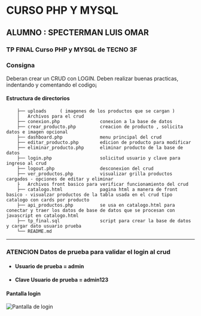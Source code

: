 #  CURSO PHP Y MYSQL
## ALUMNO : SPECTERMAN LUIS OMAR

### TP FINAL Curso PHP y MYSQL de TECNO 3F 

### Consigna
Deberan crear un CRUD con LOGIN.
Deben realizar buenas practicas, indentando y comentando el
codigo¡

#### Estructura de directorios
``` tree
    ├── uploads     ( imagenes de los productos que se cargan )
    │   Archivos para el crud   
    ├── conexion.php               conexion a la base de datos
    ├── crear_producto.php         creacion de producto , solicita datos e imagen opcional
    ├── dashboard.php              menu principal del crud
    ├── editar_producto.php        edicion de producto para modificar 
    ├── eliminar_producto.php      eliminar producto de la base de datos 
    ├── login.php                  solicitud usuario y clave para ingreso al crud
    ├── logout.php                 desconexion del crud
    ├── ver_productos.php          visualizar grilla productos cargados - opciones de editar y eliminar  
    ├   Archivos front basico para verificar funcionamiento del crud
    ├── catalogo.html              pagina html a manera de front basico - visualzar productos de la tabla usada en el crud tipo catalogo con cards por producto
    ├── api_productos.php          se usa en catalogo.html para conectar y traer los datos de base de datos que se procesan con javascript en catalogo.html
    ├── tp_final.sql               script para crear la base de datos y cargar dato usuario prueba
    └── README.md
```

---
### ATENCION Datos de prueba para validar el login al crud
  - #### Usuario de prueba        = admin
  - #### Clave Usuario de prueba  = admin123


#### Pantalla login
![Pantalla de login](imagenes/captura1.png)

